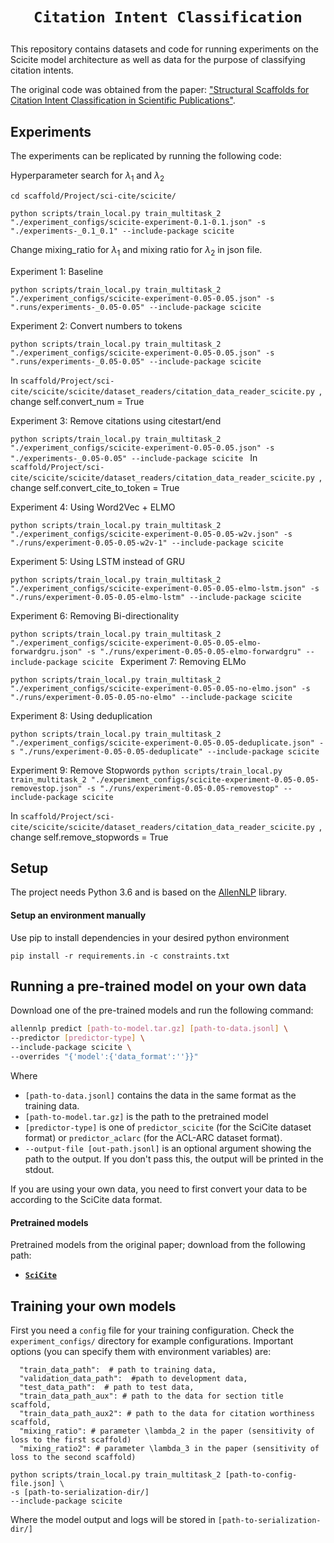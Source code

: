# <p align=center>`Citation Intent Classification`</p> 

This repository contains datasets and code for running experiments on the Scicite model architecture as well as data for the purpose of classifying citation intents. 

The original code was obtained from the paper: 
["Structural Scaffolds for Citation Intent Classification in Scientific Publications"](https://arxiv.org/pdf/1904.01608.pdf).

## Experiments

The experiments can be replicated by running the following code:

Hyperparameter search for $\lambda_1$ and $\lambda_2$

`cd scaffold/Project/sci-cite/scicite/`

`python scripts/train_local.py train_multitask_2 "./experiment_configs/scicite-experiment-0.1-0.1.json" -s "./experiments-_0.1_0.1" --include-package scicite
`

Change mixing_ratio for $\lambda_1$ and mixing ratio for $\lambda_2$ in json file.

Experiment 1: Baseline

`python scripts/train_local.py train_multitask_2 "./experiment_configs/scicite-experiment-0.05-0.05.json" -s ".runs/experiments-_0.05-0.05" --include-package scicite
`

Experiment 2: Convert numbers to tokens

`python scripts/train_local.py train_multitask_2 "./experiment_configs/scicite-experiment-0.05-0.05.json" -s ".runs/experiments-_0.05-0.05" --include-package scicite
`

In `scaffold/Project/sci-cite/scicite/scicite/dataset_readers/citation_data_reader_scicite.py `, change self.convert_num = True

Experiment 3: Remove citations using citestart/end

`python scripts/train_local.py train_multitask_2 "./experiment_configs/scicite-experiment-0.05-0.05.json" -s "./experiments-_0.05-0.05" --include-package scicite
`
In `scaffold/Project/sci-cite/scicite/scicite/dataset_readers/citation_data_reader_scicite.py `, change self.convert_cite_to_token = True

Experiment 4: Using Word2Vec + ELMO

`python scripts/train_local.py train_multitask_2 "./experiment_configs/scicite-experiment-0.05-0.05-w2v.json" -s "./runs/experiment-0.05-0.05-w2v-1" --include-package scicite
`

Experiment 5: Using LSTM instead of GRU 

`python scripts/train_local.py train_multitask_2 "./experiment_configs/scicite-experiment-0.05-0.05-elmo-lstm.json" -s "./runs/experiment-0.05-0.05-elmo-lstm" --include-package scicite`

Experiment 6: Removing Bi-directionality

`python scripts/train_local.py train_multitask_2 "./experiment_configs/scicite-experiment-0.05-0.05-elmo-forwardgru.json" -s "./runs/experiment-0.05-0.05-elmo-forwardgru" --include-package scicite
`
Experiment 7: Removing ELMo

`python scripts/train_local.py train_multitask_2 "./experiment_configs/scicite-experiment-0.05-0.05-no-elmo.json" -s "./runs/experiment-0.05-0.05-no-elmo" --include-package scicite
`

Experiment 8: Using deduplication 

`python scripts/train_local.py train_multitask_2 "./experiment_configs/scicite-experiment-0.05-0.05-deduplicate.json" -s "./runs/experiment-0.05-0.05-deduplicate" --include-package scicite
`

Experiment 9: Remove Stopwords
`python scripts/train_local.py train_multitask_2 "./experiment_configs/scicite-experiment-0.05-0.05-removestop.json" -s "./runs/experiment-0.05-0.05-removestop" --include-package scicite`

In `scaffold/Project/sci-cite/scicite/scicite/dataset_readers/citation_data_reader_scicite.py `, change self.remove_stopwords = True

## Setup

The project needs Python 3.6 and is based on the [AllenNLP](https://github.com/allenai/allennlp) library.

#### Setup an environment manually

Use pip to install dependencies in your desired python environment

`pip install -r requirements.in -c constraints.txt`


## Running a pre-trained model on your own data

Download one of the pre-trained models and run the following command:

```bash
allennlp predict [path-to-model.tar.gz] [path-to-data.jsonl] \
--predictor [predictor-type] \
--include-package scicite \
--overrides "{'model':{'data_format':''}}"
```

Where 
* `[path-to-data.jsonl]` contains the data in the same format as the training data.
* `[path-to-model.tar.gz]` is the path to the pretrained model
* `[predictor-type]` is one of `predictor_scicite` (for the SciCite dataset format) or `predictor_aclarc` (for the ACL-ARC dataset format).
* `--output-file [out-path.jsonl]` is an optional argument showing the path to the output. If you don't pass this, the output will be printed in the stdout.

If you are using your own data, you need to first convert your data to be according to the SciCite data format.

#### Pretrained models

Pretrained models from the original paper; download from the following path:

* __[`SciCite`](https://s3-us-west-2.amazonaws.com/ai2-s2-research/scicite/models/scicite.tar.gz)__

## Training your own models

First you need a `config` file for your training configuration.
Check the `experiment_configs/` directory for example configurations.
Important options (you can specify them with environment variables) are:

```
  "train_data_path":  # path to training data,
  "validation_data_path":  #path to development data,
  "test_data_path":  # path to test data,
  "train_data_path_aux": # path to the data for section title scaffold,
  "train_data_path_aux2": # path to the data for citation worthiness scaffold,
  "mixing_ratio": # parameter \lambda_2 in the paper (sensitivity of loss to the first scaffold)
  "mixing_ratio2": # parameter \lambda_3 in the paper (sensitivity of loss to the second scaffold)
``` 

```
python scripts/train_local.py train_multitask_2 [path-to-config-file.json] \
-s [path-to-serialization-dir/] 
--include-package scicite
```

Where the model output and logs will be stored in `[path-to-serialization-dir/]`


